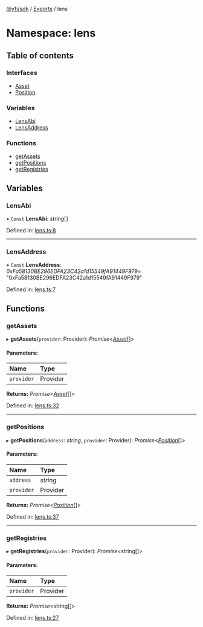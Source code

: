 [@yfi/sdk](../README.md) / [Exports](../modules.md) / lens

# Namespace: lens

## Table of contents

### Interfaces

- [Asset](../interfaces/lens.asset.md)
- [Position](../interfaces/lens.position.md)

### Variables

- [LensAbi](lens.md#lensabi)
- [LensAddress](lens.md#lensaddress)

### Functions

- [getAssets](lens.md#getassets)
- [getPositions](lens.md#getpositions)
- [getRegistries](lens.md#getregistries)

## Variables

### LensAbi

• `Const` **LensAbi**: *string*[]

Defined in: [lens.ts:8](https://github.com/yearn/yearn-sdk/blob/a34c5e7/src/lens.ts#L8)

___

### LensAddress

• `Const` **LensAddress**: *0xFa58130BE296EDFA23C42a1d15549fA91449F979*= "0xFa58130BE296EDFA23C42a1d15549fA91449F979"

Defined in: [lens.ts:7](https://github.com/yearn/yearn-sdk/blob/a34c5e7/src/lens.ts#L7)

## Functions

### getAssets

▸ **getAssets**(`provider`: Provider): *Promise*<[*Asset*](../interfaces/lens.asset.md)[]\>

#### Parameters:

Name | Type |
:------ | :------ |
`provider` | Provider |

**Returns:** *Promise*<[*Asset*](../interfaces/lens.asset.md)[]\>

Defined in: [lens.ts:32](https://github.com/yearn/yearn-sdk/blob/a34c5e7/src/lens.ts#L32)

___

### getPositions

▸ **getPositions**(`address`: *string*, `provider`: Provider): *Promise*<[*Position*](../interfaces/lens.position.md)[]\>

#### Parameters:

Name | Type |
:------ | :------ |
`address` | *string* |
`provider` | Provider |

**Returns:** *Promise*<[*Position*](../interfaces/lens.position.md)[]\>

Defined in: [lens.ts:37](https://github.com/yearn/yearn-sdk/blob/a34c5e7/src/lens.ts#L37)

___

### getRegistries

▸ **getRegistries**(`provider`: Provider): *Promise*<string[]\>

#### Parameters:

Name | Type |
:------ | :------ |
`provider` | Provider |

**Returns:** *Promise*<string[]\>

Defined in: [lens.ts:27](https://github.com/yearn/yearn-sdk/blob/a34c5e7/src/lens.ts#L27)
